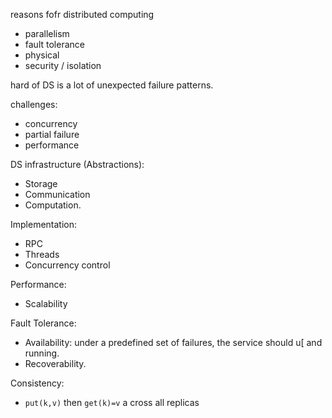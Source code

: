 reasons fofr distributed computing

- parallelism
- fault tolerance
- physical
- security / isolation

hard of DS is a lot of unexpected failure patterns.

challenges:
- concurrency
- partial failure
- performance 

DS infrastructure (Abstractions):
- Storage
- Communication
- Computation.

Implementation:
- RPC
- Threads
- Concurrency control

Performance:
- Scalability  

Fault Tolerance: 
- Availability: under a predefined set of failures, the service should u[ and running.
- Recoverability.


Consistency:
- `put(k,v)` then `get(k)=v` a cross all replicas

<!--stackedit_data:
eyJoaXN0b3J5IjpbLTQ0NzQzNjgyMiwxMDk3OTczNTkxLC0xNj
Q1NzkzMjAxLC0xOTA3Njc1NDMwLC0xODQxNzQzMzMxXX0=
-->